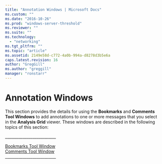 ```yaml
---
title: "Annotation Windows | Microsoft Docs"
ms.custom: ""
ms.date: "2016-10-26"
ms.prod: "windows-server-threshold"
ms.reviewer: ""
ms.suite: ""
ms.technology: 
  - "networking"
ms.tgt_pltfrm: ""
ms.topic: "article"
ms.assetid: 2149e58d-c772-4a0b-994a-d8278d3b5e6a
caps.latest.revision: 16
author: "GregGill"
ms.author: "greggill"
manager: "ronstarr"
---
```

# Annotation Windows
This section provides the details for using the **Bookmarks** and **Comments** **Tool Windows** to add annotations to one or more messages that you select in the **Analysis Grid** viewer. These windows are described in the following topics of this section:  
  
 _________________________\_  
  
 [Bookmarks Tool Window](../messageanalyzer_content/bookmarks-tool-window.md)   
 [Comments Tool Window](../messageanalyzer_content/comments-tool-window.md)   
_________________________\_